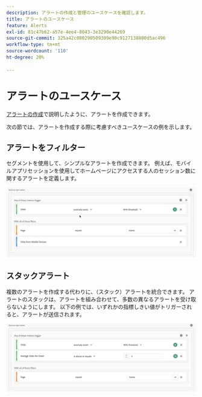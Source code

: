 ```yaml
---
description: アラートの作成と管理のユースケースを確認します。
title: アラートのユースケース
feature: Alerts
exl-id: 81c47b62-a57e-4ee4-8043-3e3290e44269
source-git-commit: 325a42c080290509309e90c9127138800d5ac496
workflow-type: tm+mt
source-wordcount: '110'
ht-degree: 20%

---
```


# アラートのユースケース

[アラートの作成](alert-builder.md)で説明したように、アラートを作成できます。

次の節では、アラートを作成する際に考慮すべきユースケースの例を示します。

## アラートをフィルター

セグメントを使用して、シンプルなアラートを作成できます。 例えば、モバイルアプリセッションを使用してホームページにアクセスする人のセッション数に関するアラートを定義します。


![](assets/alerts-example1.png)



## スタックアラート

複数のアラートを作成する代わりに、（スタック）アラートを統合できます。 アラートのスタックは、アラートを組み合わせて、多数の異なるアラートを受け取らないようにします。 以下の例では、いずれかの指標しきい値がトリガーされると、アラートが送信されます。

![](assets/alerts-example2.png)
